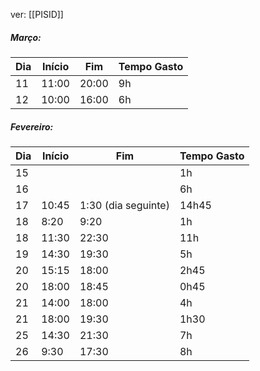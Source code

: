 ver:
	[[PISID]]
##### Março:

| Dia | Início | Fim   | Tempo Gasto |
| --- | ------ | ----- | ----------- |
| 11  | 11:00  | 20:00 | 9h          |
| 12  | 10:00  | 16:00 | 6h          |

##### Fevereiro:

| Dia | Início | Fim                 | Tempo Gasto |
| --- | ------ | ------------------- | ----------- |
| 15  |        |                     | 1h          |
| 16  |        |                     | 6h          |
| 17  | 10:45  | 1:30 (dia seguinte) | 14h45       |
| 18  | 8:20   | 9:20                | 1h          |
| 18  | 11:30  | 22:30               | 11h         |
| 19  | 14:30  | 19:30               | 5h          |
| 20  | 15:15  | 18:00               | 2h45        |
| 20  | 18:00  | 18:45               | 0h45        |
| 21  | 14:00  | 18:00               | 4h          |
| 21  | 18:00  | 19:30               | 1h30        |
| 25  | 14:30  | 21:30               | 7h          |
| 26  | 9:30   | 17:30               | 8h          |
